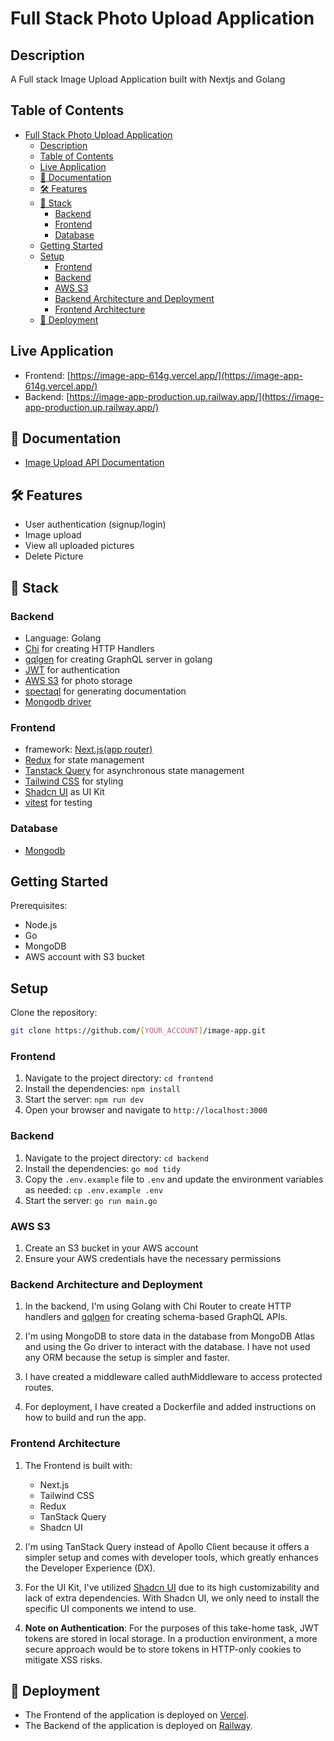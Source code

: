# Full Stack Photo Upload Application

## Description

A Full stack Image Upload Application built with Nextjs and Golang

## Table of Contents

- [Full Stack Photo Upload Application](#full-stack-photo-upload-application)
  - [Description](#description)
  - [Table of Contents](#table-of-contents)
  - [Live Application](#live-application)
  - [📖 Documentation](#-documentation)
  - [🛠 Features](#-features)
  - [🧱 Stack](#-stack)
    - [Backend](#backend)
    - [Frontend](#frontend)
    - [Database](#database)
  - [Getting Started](#getting-started)
  - [Setup](#setup)
    - [Frontend](#frontend-1)
    - [Backend](#backend-1)
    - [AWS S3](#aws-s3)
    - [Backend Architecture and Deployment](#backend-architecture-and-deployment)
    - [Frontend Architecture](#frontend-architecture)
  - [🚀 Deployment](#-deployment)

## Live Application

- Frontend: [https://image-app-614g.vercel.app/](https://image-app-614g.vercel.app/)
- Backend: [https://image-app-production.up.railway.app/](https://image-app-production.up.railway.app/)

## 📖 Documentation

- [Image Upload API Documentation](https://image-app-production.up.railway.app/documentation/)

## 🛠 Features

- User authentication (signup/login)
- Image upload
- View all uploaded pictures
- Delete Picture

## 🧱 Stack

### Backend

- Language: Golang
- [Chi](https://github.com/go-chi/chi) for creating HTTP Handlers
- [gqlgen](https://github.com/99designs/gqlgen) for creating GraphQL server in golang
- [JWT](https://github.com/golang-jwt/jwt) for authentication
- [AWS S3](https://aws.amazon.com/s3/) for photo storage
- [spectaql](https://github.com/anvilco/spectaql) for generating documentation
- [Mongodb driver](https://github.com/mongodb/mongo-go-driver)

### Frontend

- framework: [Next.js(app router)](https://nextjs.org/docs/app)
- [Redux](https://redux.js.org/) for state management
- [Tanstack Query](https://tanstack.com/) for asynchronous state management
- [Tailwind CSS](https://tailwindcss.com/) for styling
- [Shadcn UI](https://ui.shadcn.com/) as UI Kit
- [vitest](https://vitest.dev/) for testing

### Database

- [Mongodb](https://www.mongodb.com/products/platform/atlas-database)

## Getting Started

Prerequisites:

- Node.js
- Go
- MongoDB
- AWS account with S3 bucket

## Setup

Clone the repository:

```bash
git clone https://github.com/[YOUR_ACCOUNT]/image-app.git
```

### Frontend

1. Navigate to the project directory: `cd frontend`
2. Install the dependencies: `npm install`
3. Start the server: `npm run dev`
4. Open your browser and navigate to `http://localhost:3000`

### Backend

1. Navigate to the project directory: `cd backend`
2. Install the dependencies: `go mod tidy`
3. Copy the `.env.example` file to `.env` and update the environment variables as needed: `cp .env.example .env`
4. Start the server: `go run main.go`

### AWS S3

1. Create an S3 bucket in your AWS account
2. Ensure your AWS credentials have the necessary permissions

### Backend Architecture and Deployment

1. In the backend, I'm using Golang with Chi Router to create HTTP handlers and [gqlgen](https://github.com/99designs/gqlgen) for creating schema-based GraphQL APIs.

2. I'm using MongoDB to store data in the database from MongoDB Atlas and using the Go driver to interact with the database. I have not used any ORM because the setup is simpler and faster.

3. I have created a middleware called authMiddleware to access protected routes.

4. For deployment, I have created a Dockerfile and added instructions on how to build and run the app.

### Frontend Architecture

1. The Frontend is built with:

   - Next.js
   - Tailwind CSS
   - Redux
   - TanStack Query
   - Shadcn UI

2. I'm using TanStack Query instead of Apollo Client because it offers a simpler setup and comes with developer tools, which greatly enhances the Developer Experience (DX).

3. For the UI Kit, I've utilized [Shadcn UI](https://ui.shadcn.com/) due to its high customizability and lack of extra dependencies. With Shadcn UI, we only need to install the specific UI components we intend to use.

4. **Note on Authentication**: For the purposes of this take-home task, JWT tokens are stored in local storage. In a production environment, a more secure approach would be to store tokens in HTTP-only cookies to mitigate XSS risks.

## 🚀 Deployment

- The Frontend of the application is deployed on [Vercel](https://vercel.com/).
- The Backend of the application is deployed on [Railway](https://railway.app/).
